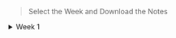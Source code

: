 > Select the Week and Download the Notes

<details><summary>Week 1</summary>

- [Lecture-1](https://raw.githubusercontent.com/hisayakhere/my-ds-path/main/01Foundation-Level/001Mathematics1/Week001/lecture1.1.pdf)
- [Lecture-2]()
</details>
